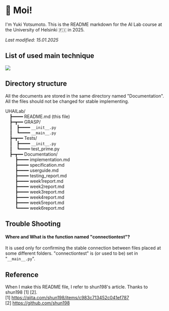 # 👋 Moi!
I'm Yuki Yotsumoto. This is the README markdown for the AI Lab course at the University of Helsinki 🇫🇮 in 2025.

*Last modified: 15.01.2025*

## List of used main technique   
<img src="https://skillicons.dev/icons?theme=light&perline=6&i=python,github,vscode"/>

## Directory structure  
All the documents are stored in the same directory named "Documentation".  
All the files should not be changed for stable implementing.

UHAILab/  
&emsp;┣━━━━ README.md (this file)  
&emsp;┣━┳━━ GRASP/  
&emsp;┃&emsp;┣━━━━ ```__init__.py```  
&emsp;┃&emsp;┗━━━━ ```__main__.py```  
&emsp;┣━┳━━ Tests/  
&emsp;┃&emsp;┣━━━━ ```__init__.py```  
&emsp;┃&emsp;┗━━━━ test_prime.py    
&emsp;┣━┳━━ Documentation/  
&emsp; &emsp;┣━━━━ implementation.md  
&emsp; &emsp;┣━━━━ specification.md  
&emsp; &emsp;┣━━━━ userguide.md  
&emsp; &emsp;┣━━━━ testing_report.md  
&emsp; &emsp;┣━━━━ week1report.md  
&emsp; &emsp;┣━━━━ week2report.md  
&emsp; &emsp;┣━━━━ week3report.md  
&emsp; &emsp;┣━━━━ week4report.md  
&emsp; &emsp;┣━━━━ week5report.md  
&emsp; &emsp;┗━━━━ week6report.md 

## Trouble Shooting
#### Where and What is the function named "connectiontest"?
It is used only for confirming the stable connection between files placed at some different folders. "connectiontest" is (or used to be) set in "```__main__.py```".

## Reference
When I make this README file, I refer to shun198's article. Thanks to shun198 [1] [2].  
[1] https://qiita.com/shun198/items/c983c713452c041ef787  
[2] https://github.com/shun198